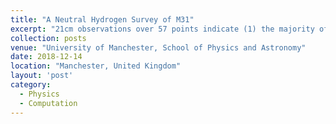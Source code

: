 ```yaml
---
title: "A Neutral Hydrogen Survey of M31"
excerpt: "21cm observations over 57 points indicate (1) the majority of HI content is contained within a radius of 10.1kpc showing a ring-like structure and (2) the rotation curve is proximately flat in the outer region up to 25kpc. The latter implies a linear increase in dynamical mass even in regions with negligible HI density. The total dynamical mass is 2 orders of magnitude greater than the observed HI mass."
collection: posts
venue: "University of Manchester, School of Physics and Astronomy"
date: 2018-12-14
location: "Manchester, United Kingdom"
layout: 'post'
category: 
  - Physics
  - Computation
---
```





<div id="adobe-dc-view" style="height: auto; max-width: 100%;"></div>
<script src="https://documentcloud.adobe.com/view-sdk/main.js"></script>
<script type="text/javascript">
	document.addEventListener("adobe_dc_view_sdk.ready", function(){ 
		var adobeDCView = new AdobeDC.View({clientId: "0f411b7011544fc8b1482bb11c687ab7", divId: "adobe-dc-view"});
		adobeDCView.previewFile({
			content:{location: {url: "https://www.brettyang.info/files/documents/JodrellBankM31_bZ7PqUxakTpxmVuFVJLbJULpyB5zJu8u.pdf"}},
			metaData:{fileName: "JodrellBankM31.pdf"}
		}, {embedMode: "IN_LINE", showDownloadPDF: false, showPrintPDF: false});
	});
</script>


<!--<script src="https://documentcloud.adobe.com/view-sdk/main.js"></script>-->
<!--<script type="text/javascript">-->
<!--	document.addEventListener("adobe_dc_view_sdk.ready", function(){ -->
<!--		var adobeDCView = new AdobeDC.View({clientId: "c4eaa2632b9a4dd58636e13203fb5b70"});-->
<!--		adobeDCView.previewFile({-->
<!--			content:{location: {url: "https://where-is-brett.github.io/projects/M31.pdf"}},-->
<!--			metaData:{fileName: "M31.pdf"}-->
<!--		}, {embedMode: "LIGHT_BOX", showDownloadPDF: false, showPrintPDF: false});-->
<!--	});-->
<!--</script>-->


